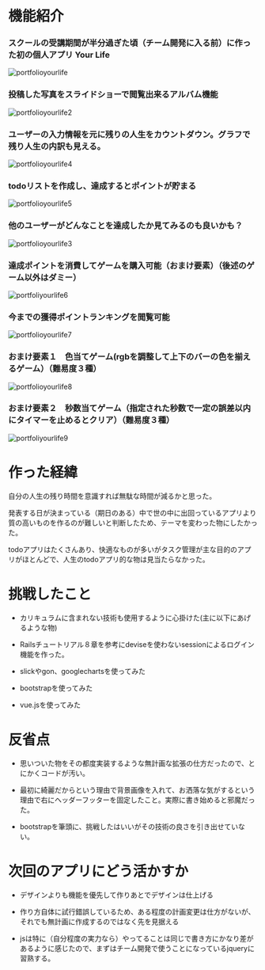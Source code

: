 
# 機能紹介

### スクールの受講期間が半分過ぎた頃（チーム開発に入る前）に作った初の個人アプリ Your Life
![portfolioyourlife](https://user-images.githubusercontent.com/59106983/80185337-25036180-8647-11ea-8ee4-4cfcd6d6734d.gif)

### 投稿した写真をスライドショーで閲覧出来るアルバム機能
![portfolioyourlife2](https://user-images.githubusercontent.com/59106983/80185437-4b290180-8647-11ea-80bd-91db828bd8eb.gif)


### ユーザーの入力情報を元に残りの人生をカウントダウン。グラフで残り人生の内訳も見える。
![portfolioyourlife4](https://user-images.githubusercontent.com/59106983/80185737-ce4a5780-8647-11ea-8d01-80e10023887e.gif)

### todoリストを作成し、達成するとポイントが貯まる
![portfolioyourlife5](https://user-images.githubusercontent.com/59106983/80295043-16818b00-87aa-11ea-8db3-e9496fcfde69.gif)

### 他のユーザーがどんなことを達成したか見てみるのも良いかも？
![portfolioyourlife3](https://user-images.githubusercontent.com/59106983/80185675-b4107980-8647-11ea-88b8-647e26e513a2.gif)

### 達成ポイントを消費してゲームを購入可能（おまけ要素）（後述のゲーム以外はダミー）
![portfoliyourlife6](https://user-images.githubusercontent.com/59106983/80295071-7710c800-87aa-11ea-930a-db41205631da.gif)

### 今までの獲得ポイントランキングを閲覧可能
![portfolioyourlife7](https://user-images.githubusercontent.com/59106983/80295090-bf2fea80-87aa-11ea-882b-ebd84a038430.gif)

### おまけ要素１　色当てゲーム(rgbを調整して上下のバーの色を揃えるゲーム）（難易度３種）
![portfolioyourlife8](https://user-images.githubusercontent.com/59106983/80295128-1209a200-87ab-11ea-98a5-416e194f7210.gif)

### おまけ要素２　秒数当てゲーム（指定された秒数で一定の誤差以内にタイマーを止めるとクリア）（難易度３種）
![portfoliyourlife9](https://user-images.githubusercontent.com/59106983/80295184-b2f85d00-87ab-11ea-814d-c651bc6a229f.gif)



# 作った経緯

自分の人生の残り時間を意識すれば無駄な時間が減るかと思った。

発表する日が決まっている（期日のある）中で世の中に出回っているアプリより質の高いものを作るのが難しいと判断したため、テーマを変わった物にしたかった。

todoアプリはたくさんあり、快適なものが多いがタスク管理が主な目的のアプリがほとんどで、人生のtodoアプリ的な物は見当たらなかった。


# 挑戦したこと

* カリキュラムに含まれない技術も使用するように心掛けた(主に以下にあげるような物)

* Railsチュートリアル８章を参考にdeviseを使わないsessionによるログイン機能を作った。

* slickやgon、googlechartsを使ってみた

* bootstrapを使ってみた

* vue.jsを使ってみた

# 反省点

* 思いついた物をその都度実装するような無計画な拡張の仕方だったので、とにかくコードが汚い。

* 最初に綺麗だからという理由で背景画像を入れて、お洒落な気がするという理由で右にヘッダーフッターを固定したこと。実際に書き始めると邪魔だった。

* bootstrapを筆頭に、挑戦したはいいがその技術の良さを引き出せていない。

# 次回のアプリにどう活かすか
* デザインよりも機能を優先して作りあとでデザインは仕上げる

* 作り方自体に試行錯誤しているため、ある程度の計画変更は仕方がないが、それでも無計画に作成するのではなく先を見据える

* jsは特に（自分程度の実力なら）やってることは同じで書き方にかなり差があるように感じたので、まずはチーム開発で使うことになっているjqueryに習熟する。

